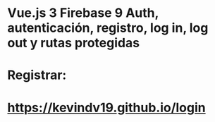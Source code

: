 # Vue.js 3 Firebase 9 Auth, autenticación, registro, log in, log out y rutas protegidas

# Registrar:

# https://kevindv19.github.io/login




